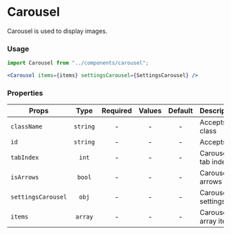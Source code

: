 # Carousel

Carousel is used to display images.

### Usage

```js
import Carousel from "../components/carousel";
```

```jsx
<Carousel items={items} settingsCarousel={SettingsCarousel} />
```

### Properties

| Props              |   Type   | Required | Values | Default | Description         |
| ------------------ | :------: | :------: | :----: | :-----: | ------------------- |
| `className`        | `string` |    -     |   -    |    -    | Accepts class       |
| `id`               | `string` |    -     |   -    |    -    | Accepts id          |
| `tabIndex`         |  `int`   |    -     |   -    |    -    | Carousel tab index  |
| `isArrows`         |  `bool`  |    -     |   -    |    -    | Carousel arrows     |
| `settingsCarousel` |  `obj`   |    -     |   -    |    -    | Carousel settings   |
| `items`            | `array`  |    -     |   -    |    -    | Carousel array item |

